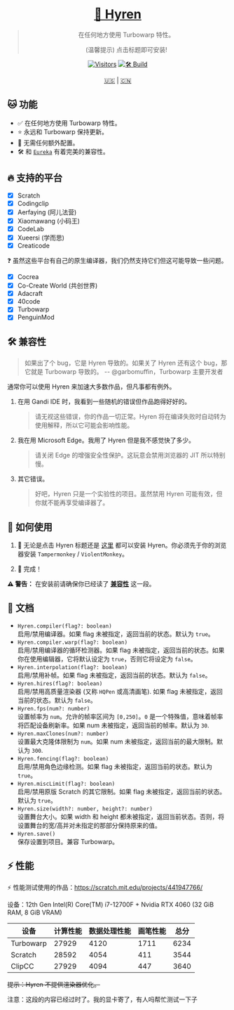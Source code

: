<div align="center">

# [👾 Hyren](https://furryr.github.io/hyren/hyren.release.user.js)

> 在任何地方使用 Turbowarp 特性。
>
> (温馨提示) 点击标题即可安装!

[![Visitors](https://hits.dwyl.com/FurryR/hyren.svg?style=flat-square)](http://github.com/FurryR/hyren)
[![🛠️ Build](https://github.com/FurryR/hyren/actions/workflows/ci.yaml/badge.svg)](https://github.com/FurryR/hyren/actions/workflows/ci.yaml)

[🇺🇸](./README.md) | [🇨🇳](./README-zh_CN.md)

</div align="center">

## 🐱 功能

- ✅ 在任何地方使用 Turbowarp 特性。
- ⭐ 永远和 Turbowarp 保持更新。
- 🤖 无需任何额外配置。
- 🛠️ 和 [`Eureka`](https://github.com/EurekaScratch/eureka-loader) 有着完美的兼容性。

## 🔥 支持的平台

- [x] Scratch
- [x] Codingclip
- [x] Aerfaying (阿儿法营)
- [x] Xiaomawang (小码王)
- [x] CodeLab
- [x] Xueersi (学而思)
- [x] Creaticode

❓ 虽然这些平台有自己的原生编译器，我们仍然支持它们但这可能导致一些问题。

- [x] Cocrea
- [x] Co-Create World (共创世界)
- [x] Adacraft
- [x] 40code
- [x] Turbowarp
- [x] PenguinMod

## 🛠️ 兼容性

> 如果出了个 bug，它是 Hyren 导致的。如果关了 Hyren 还有这个 bug，那它就是 Turbowarp 导致的。 -- @garbomuffin，Turbowarp 主要开发者

通常你可以使用 Hyren 来加速大多数作品，但凡事都有例外。

1. 在用 Gandi IDE 时，我看到一些随机的错误但作品跑得好好的。
   > 请无视这些错误，你的作品一切正常。Hyren 将在编译失败时自动转为使用解释，所以它可能会影响性能。
2. 我在用 Microsoft Edge。我用了 Hyren 但是我不感觉快了多少。
   > 请关闭 Edge 的增强安全性保护。这玩意会禁用浏览器的 JIT 所以特别慢。
3. 其它错误。
   > 好吧，Hyren 只是一个实验性的项目。虽然禁用 Hyren 可能有效，但你就不能再享受编译器了。

## 🤔 如何使用

1. 🔽 无论是点击 Hyren 标题还是 [这里](https://furryr.github.io/hyren/hyren.release.user.js) 都可以安装 Hyren。你必须先于你的浏览器安装 `Tampermonkey` / `ViolentMonkey`。

2. 🎉 完成！

**⚠️ 警告：** 在安装前请确保你已经读了 [**兼容性**](#🛠️-兼容性) 这一段。

## 📄 文档

- `Hyren.compiler(flag?: boolean)`  
  启用/禁用编译器。如果 flag 未被指定，返回当前的状态。默认为 `true`。
- `Hyren.compiler.warp(flag?: boolean)`  
  启用/禁用编译器的循环检测器。如果 flag 未被指定，返回当前的状态。如果你在使用编辑器，它将默认设定为 `true`，否则它将设定为 `false`。
- `Hyren.interpolation(flag?: boolean)`  
  启用/禁用补帧。如果 flag 未被指定，返回当前的状态。默认为 `false`。
- `Hyren.hires(flag?: boolean)`  
  启用/禁用高质量渲染器 (又称 `HQPen` 或高清画笔). 如果 flag 未被指定，返回当前的状态。默认为 `false`。
- `Hyren.fps(num?: number)`  
  设置帧率为 `num`。允许的帧率区间为 `[0,250]`。`0` 是一个特殊值，意味着帧率将匹配设备刷新率。如果 num 未被指定，返回当前的帧率。默认为 `30`.
- `Hyren.maxClones(num?: number)`  
  设置最大克隆体限制为 `num`。如果 num 未被指定，返回当前的最大限制。默认为 `300`.
- `Hyren.fencing(flag?: boolean)`  
  启用/禁用角色边缘检测。如果 flag 未被指定，返回当前的状态。默认为 `true`。
- `Hyren.miscLimit(flag?: boolean)`  
  启用/禁用原版 Scratch 的其它限制。如果 flag 未被指定，返回当前的状态。默认为 `true`。
- `Hyren.size(width?: number, height?: number)`  
  设置舞台大小。如果 width 和 height 都未被指定，返回当前状态。否则，将设置舞台的宽/高并对未指定的那部分保持原来的值。
- `Hyren.save()`  
  保存设置到项目。兼容 Turbowarp。

## ⚡ 性能

⚡ 性能测试使用的作品：https://scratch.mit.edu/projects/441947766/

设备：12th Gen Intel(R) Core(TM) i7-12700F + Nvidia RTX 4060 (32 GiB RAM, 8 GiB VRAM)

| 设备      | 计算性能 | 数据处理性能 | 画笔性能 | 总分 |
| --------- | -------- | ------------ | -------- | ---- |
| Turbowarp | 27929    | 4120         | 1711     | 6234 |
| Scratch   | 28592    | 4054         | 411      | 3544 |
| ClipCC    | 27929    | 4094         | 447      | 3640 |

~~提示：Hyren 不提供渲染器优化。~~

注意：这段的内容已经过时了。我的显卡寄了，有人吗帮忙测试一下子

